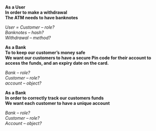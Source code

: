 ﻿**As a User  
In order to make a withdrawal  
The ATM needs to have banknotes**

*User = Customer – role?  
Banknotes – hash?  
Withdrawal – method?*

**As a Bank  
To to keep our customer’s money safe  
We want our customers to have a secure Pin code for their account to access the funds, and an expiry date on the card.**

*Bank – role?  
Customer – role?  
account – object?*


**As a Bank  
In order to correctly track our customers funds  
We want each customer to have a unique account**

*Bank – role?  
Customer – role?  
Account – object?*

